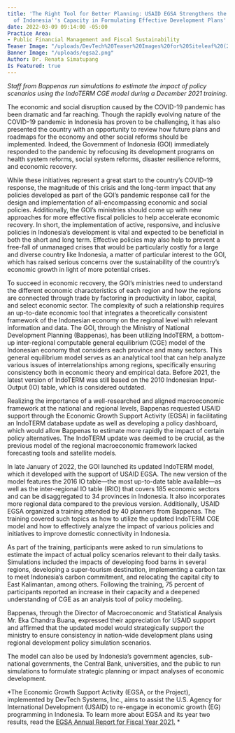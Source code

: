 ```yaml
---
title: 'The Right Tool for Better Planning: USAID EGSA Strengthens the Government
  of Indonesia''s Capacity in Formulating Effective Development Plans'
date: 2022-03-09 09:14:00 -05:00
Practice Area:
- Public Financial Management and Fiscal Sustainability
Teaser Image: "/uploads/DevTech%20Teaser%20Images%20for%20Siteleaf%20(2).png"
Banner Image: "/uploads/egsa2.png"
Author: Dr. Renata Simatupang
Is Featured: true
---
```


*Staff from Bappenas run simulations to estimate the impact of policy scenarios using the IndoTERM CGE model during a December 2021 training.*

The economic and social disruption caused by the COVID-19 pandemic has been dramatic and far reaching. Though the rapidly evolving nature of the COVID-19 pandemic in Indonesia has proven to be challenging, it has also presented the country with an opportunity to review how future plans and roadmaps for the economy and other social reforms should be implemented. Indeed, the Government of Indonesia (GOI) immediately responded to the pandemic by refocusing its development programs on health system reforms, social system reforms, disaster resilience reforms, and economic recovery. 

While these initiatives represent a great start to the country’s COVID-19 response, the magnitude of this crisis and the long-term impact that any policies developed as part of the GOI’s pandemic response call for the design and implementation of all-encompassing economic and social policies. Additionally, the GOI’s ministries should come up with new approaches for more effective fiscal policies to help accelerate economic recovery. In short, the implementation of active, responsive, and inclusive policies in Indonesia’s development is vital and expected to be beneficial in both the short and long term. Effective policies may also help to prevent a free-fall of unmanaged crises that would be particularly costly for a large and diverse country like Indonesia, a matter of particular interest to the GOI, which has raised serious concerns over the sustainability of the country’s economic growth in light of more potential crises. 

To succeed in economic recovery, the GOI’s ministries need to understand the different economic characteristics of each region and how the regions are connected through trade by factoring in productivity in labor, capital, and select economic sector. The complexity of such a relationship requires an up-to-date economic tool that integrates a theoretically consistent framework of the Indonesian economy on the regional level with relevant information and data. The GOI, through the Ministry of National Development Planning (Bappenas), has been utilizing IndoTERM, a bottom-up inter-regional computable general equilibrium (CGE) model of the Indonesian economy that considers each province and many sectors. This general equilibrium model serves as an analytical tool that can help analyze various issues of interrelationships among regions, specifically ensuring consistency both in economic theory and empirical data. Before 2021, the latest version of IndoTERM was still based on the 2010 Indonesian Input-Output (IO) table, which is considered outdated. 

Realizing the importance of a well-researched and aligned macroeconomic framework at the national and regional levels, Bappenas requested USAID support through the Economic Growth Support Activity (EGSA) in facilitating an IndoTERM database update as well as developing a policy dashboard, which would allow Bappenas to estimate more rapidly the impact of certain policy alternatives. The IndoTERM update was deemed to be crucial, as the previous model of the regional macroeconomic framework lacked forecasting tools and satellite models. 

In late January of 2022, the GOI launched its updated IndoTERM model, which it developed with the support of USAID EGSA. The new version of the model features the 2016 IO table—the most up-to-date table available—as well as the inter-regional IO table (IRIO) that covers 185 economic sectors and can be disaggregated to 34 provinces in Indonesia. It also incorporates more regional data compared to the previous version. Additionally, USAID EGSA organized a training attended by 40 planners from Bappenas. The training covered such topics as how to utilize the updated IndoTERM CGE model and how to effectively analyze the impact of various policies and initiatives to improve domestic connectivity in Indonesia. 

As part of the training, participants were asked to run simulations to estimate the impact of actual policy scenarios relevant to their daily tasks. Simulations included the impacts of developing food barns in several regions, developing a super-tourism destination, implementing a carbon tax to meet Indonesia’s carbon commitment, and relocating the capital city to East Kalimantan, among others. Following the training, 75 percent of participants reported an increase in their capacity and a deepened understanding of CGE as an analysis tool of policy modeling. 

Bappenas, through the Director of Macroeconomic and Statistical Analysis Mr. Eka Chandra Buana, expressed their appreciation for USAID support and affirmed that the updated model would strategically support the ministry to ensure consistency in nation-wide development plans using regional development policy simulation scenarios. 

The model can also be used by Indonesia’s government agencies, sub-national governments, the Central Bank, universities, and the public to run simulations to formulate strategic planning or impact analyses of economic development.

*The Economic Growth Support Activity (EGSA, or the Project), implemented by DevTech Systems, Inc., aims to assist the U.S. Agency for International Development (USAID) to re-engage in economic growth (EG) programming in Indonesia. To learn more about EGSA and its year two results, read the [EGSA Annual Report for Fiscal Year 2021.](https://pdf.usaid.gov/pdf_docs/PA00Z6M4.pdf) *
